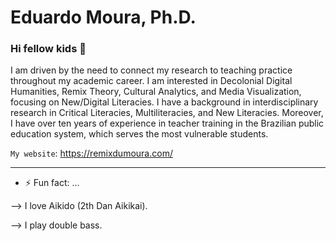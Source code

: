 # Eduardo Moura, Ph.D.

### Hi fellow kids 👋

I am driven by the need to connect my research to teaching practice throughout my academic career. I am interested in Decolonial Digital Humanities, Remix Theory, Cultural Analytics, and Media Visualization, focusing on New/Digital Literacies. I have a background in interdisciplinary research in Critical Literacies, Multiliteracies, and New Literacies. Moreover, I have over ten years of experience in teacher training in the Brazilian public education system, which serves the most vulnerable students. 

`My website`: https://remixdumoura.com/

----

- ⚡ Fun fact: ...

--> I love Aikido (2th Dan Aikikai).

--> I play double bass.

